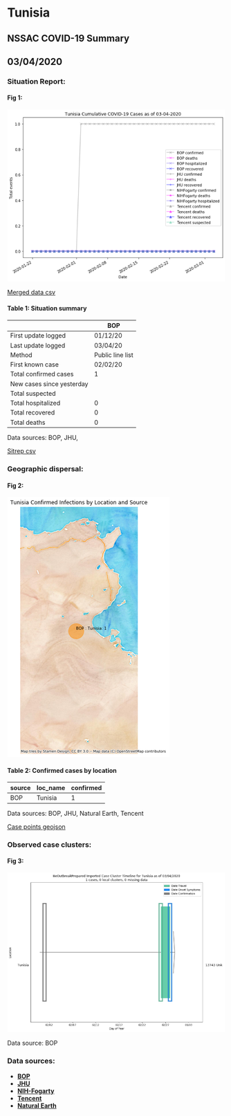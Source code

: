 # Tunisia
## NSSAC COVID-19 Summary
## 03/04/2020



### Situation Report:
#### Fig 1:
![Tunisia cases](../merged_histories/Tunisia_merged_histories.png)

[Merged data csv](https://github.com/SchlittDataSci/SchlittDataSci.github.io/blob/master/data/tables/Tunisia_merged_daily.csv)

#### Table 1: Situation summary


|                           | BOP              |
|---------------------------|------------------|
| First update logged       | 01/12/20         |
| Last update logged        | 03/04/20         |
| Method                    | Public line list |
| First known case          | 02/02/20         |
| Total confirmed cases     | 1                |
| New cases since yesterday |                  |
| Total suspected           |                  |
| Total hospitalized        | 0                |
| Total recovered           | 0                |
| Total deaths              | 0                |

Data sources: BOP, JHU, 


[Sitrep csv](https://github.com/SchlittDataSci/SchlittDataSci.github.io/blob/master/data/tables/Tunisia_sitrep.csv)

### Geographic dispersal:
#### Fig 2:
![Tunisia mapped](../case_locs/Tunisia_case_locs.png)

#### Table 2: Confirmed cases by location


| source   | loc_name   |   confirmed |
|----------|------------|-------------|
| BOP      | Tunisia    |           1 |

Data sources: BOP, JHU, Natural Earth, Tencent


[Case points geojson](https://github.com/SchlittDataSci/SchlittDataSci.github.io/blob/master/data/shapes/Tunisia_case_locs.geojson)

### Observed case clusters:
#### Fig 3:
![Tunisia cases](../cluster_analysis/Tunisia_imported_cases_BOP.png)



Data source: BOP


### Data sources:
* **[BOP](https://github.com/beoutbreakprepared/nCoV2019)**
* **[JHU](https://github.com/CSSEGISandData/COVID-19)** 
* **[NIH-Fogarty](https://docs.google.com/spreadsheets/d/1jS24DjSPVWa4iuxuD4OAXrE3QeI8c9BC1hSlqr-NMiU/edit#gid=1187587451)** 
* **[Tencent](https://news.qq.com/zt2020/page/feiyan.htm)**
* **[Natural Earth](https://www.naturalearthdata.com/forums/forum/natural-earth-map-data/cultural-vectors/admin-1-states-provinces-and-their-boundaries/)**

<!-- Global site tag (gtag.js) - Google Analytics -->
<script async src="https://www.googletagmanager.com/gtag/js?id=UA-158816269-1"></script>
<script>
  window.dataLayer = window.dataLayer || [];
  function gtag(){dataLayer.push(arguments);}
  gtag('js', new Date());

  gtag('config', 'UA-158816269-1');
</script>